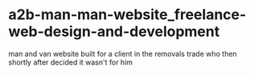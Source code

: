 # a2b-man-man-website_freelance-web-design-and-development
man and van website built for a client in the removals trade who then shortly after decided it wasn't for him

